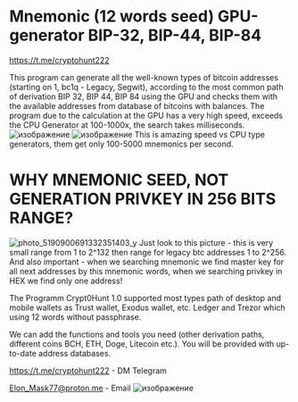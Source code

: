 # Mnemonic (12 words seed) GPU-generator BIP-32, BIP-44, BIP-84
https://t.me/cryptohunt222

This program can generate all the well-known types of bitcoin addresses (starting on 1, bc1q - Legacy, Segwit), according to the most common path of derivation BIP 32, BIP 44, BIP 84 using the GPU and checks them with the available addresses from database of bitcoins with balances. The program due to the calculation at the GPU has a very high speed, exceeds the CPU Generator at 100-1000x, the search takes milliseconds.
![изображение](https://user-images.githubusercontent.com/127986549/225412562-35ff71b0-8827-47df-a4bc-6dceabe0aa70.png)
![изображение](https://user-images.githubusercontent.com/127986549/225414933-a8645ff3-8dc6-4418-b532-1668e06f6ccc.png)
This is amazing speed vs CPU type generators, them get only 100-5000 mnemonics per second.

# WHY MNEMONIC SEED, NOT GENERATION PRIVKEY IN 256 BITS RANGE?
![photo_5190900691332351403_y](https://user-images.githubusercontent.com/127986549/225644967-78a3596e-4934-4881-9de2-6f7851dd33b8.jpg)
Just look to this picture - this is very small range from 1 to 2^132 then range for legacy btc addresses 1 to 2^256. And also important - when we searching mnemonic we find master key for all next addresses by this mnemonic words, when we searching privkey in HEX we find only one address! 

The Programm Crypt0Hunt 1.0 supported most types path of desktop and mobile wallets as Trust wallet, Exodus wallet, etc. Ledger and Trezor which using 12 words without passphrase.

We can add the functions and tools you need (other derivation paths, different coins BCH, ETH, Doge, Litecoin etc.). You will be provided with up-to-date address databases.

https://t.me/cryptohunt222 - DM Telegram

Elon_Mask77@proton.me - Email
![изображение](https://user-images.githubusercontent.com/127986549/226217231-786bab16-1f05-438d-9e87-0b1b487fa34d.png)
